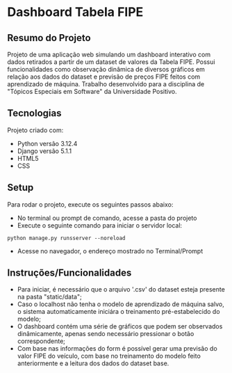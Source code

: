 # Dashboard Tabela FIPE

## Resumo do Projeto
Projeto de uma aplicação web simulando um dashboard interativo com dados retirados a partir de um dataset
de valores da Tabela FIPE. Possui funcionalidades como observação dinâmica de diversos gráficos em relação aos
dados do dataset e previsão de preços FIPE feitos com aprendizado de máquina.
Trabalho desenvolvido para a disciplina de "Tópicos Especiais em Software" da Universidade Positivo.

## Tecnologias
Projeto criado com:
* Python versão 3.12.4
* Django versão 5.1.1
* HTML5
* CSS

## Setup
Para rodar o projeto, execute os seguintes passos abaixo:
* No terminal ou prompt de comando, acesse a pasta do projeto
* Execute o seguinte comando para iniciar o servidor local:
```
python manage.py runsserver --noreload
```
* Acesse no navegador, o endereço mostrado no Terminal/Prompt

## Instruções/Funcionalidades
* Para iniciar, é necessário que o arquivo '.csv' do dataset esteja presente na pasta "static/data";
* Caso o localhost não tenha o modelo de aprendizado de máquina salvo, o sistema automaticamente iniciára o treinamento pré-estabelecido do modelo;
* O dashboard contém uma série de gráficos que podem ser observados dinâmicamente, apenas sendo necessário pressionar o botão correspondente;
* Com base nas informações do form é possível gerar uma previsão do valor FIPE do veículo, com base no treinamento do modelo feito anteriormente e a leitura dos dados do dataset base.


